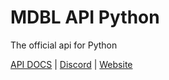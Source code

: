 # MDBL API Python
The official api for Python

[API DOCS](https://mdbl.gitbook.io/api) | [Discord](https://discord.gg/n88J7RB) | [Website](https://mdbl.surge.sh)
